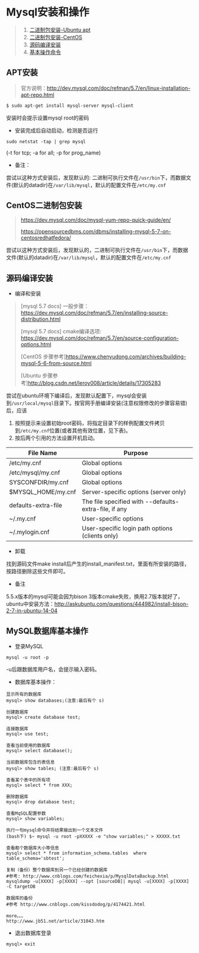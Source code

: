# Mysql安装和操作

>1. [二进制包安装-Ubuntu apt](#apt安装)
>2. [二进制包安装-CentOS](#centos二进制包安装)
>3. [源码编译安装](#源码编译安装)
>4. [基本操作命令](#mysql数据库基本操作)


## APT安装

>官方说明：http://dev.mysql.com/doc/refman/5.7/en/linux-installation-apt-repo.html

~~~bash
$ sudo apt-get install mysql-server mysql-client
~~~
安装时会提示设置mysql root的密码



* 安装完成后自动启动，检测是否运行
~~~shell
sudo netstat -tap | grep mysql
~~~
(-t for tcp; -a for all; -p for prog_name)



* 备注：

尝试以这种方式安装后，发现默认的: 二进制可执行文件在`/usr/bin`下，而数据文件(默认的datadir)在`/var/lib/mysql`，默认的配置文件在`/etc/my.cnf`

## CentOS二进制包安装

>https://dev.mysql.com/doc/mysql-yum-repo-quick-guide/en/
>
>https://opensourcedbms.com/dbms/installing-mysql-5-7-on-centosredhatfedora/

尝试以这种方式安装后，发现默认的，二进制可执行文件在`/usr/bin`下，而数据文件(默认的datadir)在`/var/lib/mysql`，默认的配置文件在`/etc/my.cnf`

## 源码编译安装

* 编译和安装

> [mysql 5.7 docs] 一般步骤：https://dev.mysql.com/doc/refman/5.7/en/installing-source-distribution.html
>
> [mysql 5.7 docs] cmake编译选项: https://dev.mysql.com/doc/refman/5.7/en/source-configuration-options.html
>
> [CentOS 步骤参考]https://www.chenyudong.com/archives/building-mysql-5-6-from-source.html
>
> [Ubuntu 步骤参考]http://blog.csdn.net/leroy008/article/details/17305283

尝试在ubuntu环境下编译后，发现默认配置下，mysql会安装到`/usr/local/mysql`目录下。按官网手册编译安装(注意权限修改的步骤容易错)后，应该
1. 按照提示来设置初始root密码，将指定目录下的样例配置文件拷贝到`/etc/my.cnf`位置(或者其他有效位置，见下表)。
2. 按后两个引用的方法设置开机启动。

|File Name|Purpose|
|---|---|
/etc/my.cnf|	Global options
/etc/mysql/my.cnf|Global options
SYSCONFDIR/my.cnf|	Global options
$MYSQL_HOME/my.cnf|	Server-specific options (server only)
defaults-extra-file|	The file specified with --defaults-extra-file, if any
~/.my.cnf	|User-specific options
~/.mylogin.cnf	|User-specific login path options (clients only)


* 卸载

找到源码文件make install后产生的install_manifest.txt，里面有所安装的路径，按路径删除这些文件即可。

* 备注

5.5.x版本的mysql可能会因为bison 3版本cmake失败，换用2.7版本就好了，ubuntu中安装方法：http://askubuntu.com/questions/444982/install-bison-2-7-in-ubuntu-14-04

## MySQL数据库基本操作


* 登录MySQL
~~~shell
mysql -u root -p 
~~~
-u后跟数据库用户名，会提示输入密码。

* 数据库基本操作：
~~~
显示所有的数据库
mysql> show databases;(注意:最后有个 s)

创建数据库
mysql> create database test;

连接数据库
mysql> use test;

查看当前使用的数据库
mysql> select database();

当前数据库包含的表信息
mysql> show tables; (注意:最后有个 s)

查看某个表中的所有项
mysql> select * from XXX;

删除数据库
mysql> drop database test;

查看MqSQL配置参数
mysql> show variables;

执行一句mysql命令并将结果输出到一个文本文件
(bash下) $~ mysql -u root -pXXXXX -e "show variables;" > XXXXX.txt

查看都个数据库大小等信息
mysql> select * from information_schema.tables  where table_schema='sbtest'; 

复制（备份）整个数据库到另一个已经创建的数据库
#参考: http://www.cnblogs.com/feichexia/p/MysqlDataBackup.html
mysqldump -u[XXXX] -p[XXXX] --opt [sourceDB]| mysql -u[XXXX] -p[XXXX] -C targetDB

数据库的备份
#参考 http://www.cnblogs.com/kissdodog/p/4174421.html

more。。。
http://www.jb51.net/article/31043.htm
~~~




* 退出数据库登录
~~~
mysql> exit
~~~
